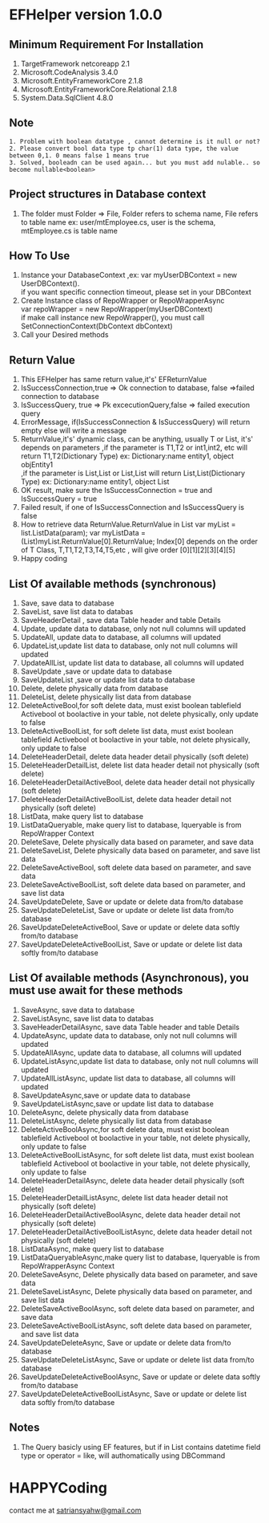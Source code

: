 # EFHelper version 1.0.0

## Minimum Requirement For Installation  
   1. TargetFramework netcoreapp 2.1 </br>
   2. Microsoft.CodeAnalysis 3.4.0 </br>
   3. Microsoft.EntityFrameworkCore 2.1.8 </br>
   4. Microsoft.EntityFrameworkCore.Relational 2.1.8 </br>
   5. System.Data.SqlClient 4.8.0 </br>
   
## Note
	1. Problem with boolean datatype , cannot determine is it null or not?
	2. Please convert bool data type tp char(1) data type, the value between 0,1. 0 means false 1 means true
	3. Solved, booleadn can be used again... but you must add nulable.. so become nullable<boolean>
## Project structures in Database context
   1. The folder must Folder => File, Folder refers to schema name, File refers to table name
      ex: user/mtEmployee.cs, user is the schema, mtEmployee.cs is table name

## How To Use
   1. Instance your DatabaseContext ,ex: var myUserDBContext = new UserDBContext(). </br>
      if you want specific connection timeout, please set in your DBContext</br>
   2. Create Instance class of RepoWrapper or  RepoWrapperAsync </br>
      var repoWrapper =  new RepoWrapper(myUserDBContext) </br>
      if make call instance new RepoWrapper(), you must call SetConnectionContext(DbContext dbContext) </br>
   3. Call your Desired methods

## Return Value
   1. This EFHelper has same return value,it's' EFReturnValue
   2. IsSuccessConnection,true =>  Ok connection to database, false =>failed connection to database
   3. IsSuccessQuery, true => Pk excecutionQuery,false => failed execution query
   4. ErrorMessage, if(IsSuccessConnection & IsSuccessQuery) will return empty else will write a message
   5. ReturnValue,it's' dynamic class, can be anything, usually T or List<T>, it's' depends on parameters
      ,if the parameter is T1,T2 or int1,int2, etc will return T1,T2(Dictionary Type)
	  ex: Dictionary:name entity1, object objEntity1     
	  ,if the parameter is List<T1>,List<T2> or List<int1>,List<int2> will return List<T1>,List<T2>(Dictionary Type)
	  ex: Dictionary:name entity1, object List<objEntity1>   
   6. OK result, make sure the IsSuccessConnection = true and IsSuccessQuery = true
   7. Failed result, if one of IsSuccessConnection and IsSuccessQuery is false
   8. How to retrieve data ReturnValue.ReturnValue in List<T>
      var myList = list.ListData<T>(param);
	  var myListData =(List<T>)myList.ReturnValue[0].ReturnValue;
	  Index[0] depends on the order of T Class, T,T1,T2,T3,T4,T5,etc , will give order [0][1][2][3][4][5] 
   9. Happy coding

## List Of available methods (synchronous)
   1. Save, save data to database
   2. SaveList, save list data to databas
   3. SaveHeaderDetail , save data Table header and table Details
   4. Update, update data to database, only not null columns will updated
   5. UpdateAll, update data to database, all columns will updated
   6. UpdateList,update list data to database, only not null columns will updated
   7. UpdateAllList, update list data to database, all columns will updated
   8. SaveUpdate ,save or update data to database
   9. SaveUpdateList ,save or update list data to database
   10. Delete, delete physically data from database
   11. DeleteList, delete physically list data from database
   12. DeleteActiveBool,for soft delete data, must exist boolean tablefield Activebool ot boolactive in your table,
	  not delete physically, only update to false
   13. DeleteActiveBoolList, for soft delete list data, must exist boolean tablefield Activebool ot boolactive in your table,
	   not delete physically, only update to false
   14. DeleteHeaderDetail, delete data header detail physically (soft delete)
   15. DeleteHeaderDetailList, delete list data header detail not physically (soft delete)
   16. DeleteHeaderDetailActiveBool, delete data header detail not physically (soft delete)
   17. DeleteHeaderDetailActiveBoolList, delete data header detail not physically (soft delete)
   18. ListData, make query list to database
   19. ListDataQueryable, make query list to database, Iqueryable is from RepoWrapper Context
   20. DeleteSave, Delete physically data based on parameter, and save data
   21. DeleteSaveList, Delete physically data based on parameter, and save list data
   20. DeleteSaveActiveBool, soft delete data based on parameter, and save data
   21. DeleteSaveActiveBoolList, soft delete data based on parameter, and save list data
   22. SaveUpdateDelete, Save or update or delete data from/to database
   23. SaveUpdateDeleteList, Save or update or delete list data from/to database
   24. SaveUpdateDeleteActiveBool, Save or update or delete data softly from/to database
   25. SaveUpdateDeleteActiveBoolList, Save or update or delete list data softly from/to database

## List Of available methods (Asynchronous), you must use await for these methods
   1. SaveAsync, save data to database
   2. SaveListAsync, save list data to databas
   3. SaveHeaderDetailAsync, save data Table header and table Details
   4. UpdateAsync, update data to database, only not null columns will updated
   5. UpdateAllAsync, update data to database, all columns will updated
   6. UpdateListAsync,update list data to database, only not null columns will updated
   7. UpdateAllListAsync, update list data to database, all columns will updated
   8. SaveUpdateAsync,save or update data to database
   9. SaveUpdateListAsync,save or update list data to database
   10. DeleteAsync, delete physically data from database
   11. DeleteListAsync, delete physically list data from database
   12. DeleteActiveBoolAsync,for soft delete data, must exist boolean tablefield Activebool ot boolactive in your table,
	  not delete physically, only update to false
   13. DeleteActiveBoolListAsync, for soft delete list data, must exist boolean tablefield Activebool ot boolactive in your table,
	   not delete physically, only update to false
   14. DeleteHeaderDetailAsync, delete data header detail physically (soft delete)
   15. DeleteHeaderDetailListAsync, delete list data header detail not physically (soft delete)
   16. DeleteHeaderDetailActiveBoolAsync, delete data header detail not physically (soft delete)
   17. DeleteHeaderDetailActiveBoolListAsync, delete data header detail not physically (soft delete)
   18. ListDataAsync, make query list to database
   19. ListDataQueryableAsync,make query list to database, Iqueryable is from RepoWrapperAsync Context
   20. DeleteSaveAsync, Delete physically data based on parameter, and save data
   21. DeleteSaveListAsync, Delete physically data based on parameter, and save list data
   20. DeleteSaveActiveBoolAsync, soft delete data based on parameter, and save data
   21. DeleteSaveActiveBoolListAsync, soft delete data based on parameter, and save list data
   22. SaveUpdateDeleteAsync, Save or update or delete data from/to database
   23. SaveUpdateDeleteListAsync, Save or update or delete list data from/to database
   24. SaveUpdateDeleteActiveBoolAsync, Save or update or delete data softly from/to database
   25. SaveUpdateDeleteActiveBoolListAsync, Save or update or delete list data softly from/to database

## Notes 
   1. The Query basicly using EF features, but if in List<SearchField> contains datetime field type or operator = like, 
      will authomatically using DBCommand 		

# HAPPYCoding

contact me at satriansyahw@gmail.com




	   

